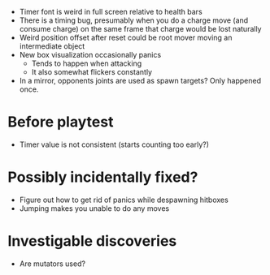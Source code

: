 - Timer font is weird in full screen relative to health bars
- There is a timing bug, presumably when you do a charge move (and consume charge) on the same frame that charge would be lost naturally
- Weird position offset after reset could be root mover moving an intermediate object
- New box visualization occasionally panics
	- Tends to happen when attacking
	- It also somewhat flickers constantly
- In a mirror, opponents joints are used as spawn targets? Only happened once.

# Before playtest
- Timer value is not consistent (starts counting too early?)


# Possibly incidentally fixed?
- Figure out how to get rid of panics while despawning hitboxes
- Jumping makes you unable to do any moves

# Investigable discoveries
- Are mutators used?